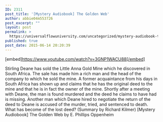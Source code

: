 ```yaml
---
ID: 2311
post_title: '[Mystery Audiobook] The Golden Web'
author: abbie04m553726
post_excerpt: ""
layout: post
permalink: >
  https://universalflowuniversity.com/uncategorized/mystery-audiobook-the-golden-web/
published: true
post_date: 2015-06-14 20:20:39
---
```

[embed]https://www.youtube.com/watch?v=3GNP1WACU88[/embed]<br>
<p>Stirling Deane has sold the Little Anna Gold Mine which he discovered in South Africa. The sale has made him a rich man and the head of the company to which he sold the mine. A former acquaintance from his days in South Africa has shown up and claims that he has the original deed to the mine and that he is in fact the owner of the mine. Shortly after a meeting with Deane, the man is found murdered and the deed he claims to have had is missing. Another man which Deane hired to negotiate the return of the deed to Deane is accused of the murder, tried, and sentenced to death. What has become of the lost deed? (Summary by Richard Kilmer)
[Mystery Audiobook] The Golden Web by E. Phillips Oppenheim</p>
